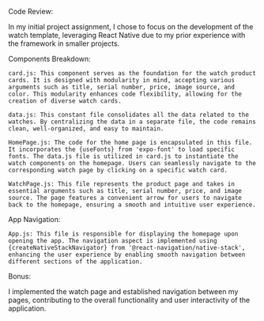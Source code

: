 Code Review:

In my initial project assignment, I chose to focus on the development of the watch template, leveraging React Native due to my prior experience with the framework in smaller projects.

Components Breakdown:

    card.js: This component serves as the foundation for the watch product cards. It is designed with modularity in mind, accepting various arguments such as title, serial number, price, image source, and color. This modularity enhances code flexibility, allowing for the creation of diverse watch cards.

    data.js: This constant file consolidates all the data related to the watches. By centralizing the data in a separate file, the code remains clean, well-organized, and easy to maintain.

    HomePage.js: The code for the home page is encapsulated in this file. It incorporates the {useFonts} from 'expo-font' to load specific fonts. The data.js file is utilized in card.js to instantiate the watch components on the homepage. Users can seamlessly navigate to the corresponding watch page by clicking on a specific watch card.

    WatchPage.js: This file represents the product page and takes in essential arguments such as title, serial number, price, and image source. The page features a convenient arrow for users to navigate back to the homepage, ensuring a smooth and intuitive user experience.

App Navigation:

    App.js: This file is responsible for displaying the homepage upon opening the app. The navigation aspect is implemented using {createNativeStackNavigator} from '@react-navigation/native-stack', enhancing the user experience by enabling smooth navigation between different sections of the application.

Bonus:

I implemented the watch page and established  navigation between my pages, contributing to the overall functionality and user interactivity of the application.